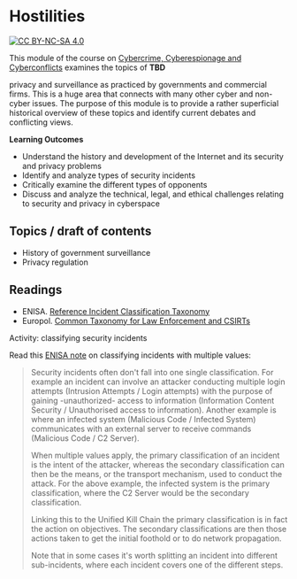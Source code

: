 # Hostilities

[![CC BY-NC-SA 4.0][cc-by-nc-sa-shield]][cc-by-nc-sa]

[cc-by-nc-sa]: http://creativecommons.org/licenses/by-nc-sa/4.0/
[cc-by-nc-sa-shield]: https://img.shields.io/badge/License-CC%20BY--NC--SA%204.0-lightgrey.svg


This module of the course on [Cybercrime, Cyberespionage and Cyberconflicts](https://github.com/0xjet/ccc) examines the topics of **TBD**

privacy and surveillance as practiced by governments and commercial firms. This is a huge area that connects with many other cyber and non-cyber issues. The purpose of this module is to provide a rather superficial historical overview of these topics and identify current debates and conflicting views.

**Learning Outcomes**
* Understand the history and development of the Internet and its security and privacy problems
* Identify and analyze types of security incidents
* Critically examine the different types of opponents 
* Discuss and analyze the technical, legal, and ethical challenges relating to security and privacy in cyberspace


[//]: # (jet - verbs: {define, examine, identify, analyze, discuss, assess, propose})


## Topics / draft of contents

* History of government surveillance
* Privacy regulation



## Readings

* ENISA. [Reference Incident Classification Taxonomy](https://www.enisa.europa.eu/publications/reference-incident-classification-taxonomy)
* Europol. [Common Taxonomy for Law Enforcement and CSIRTs](https://www.europol.europa.eu/publications-documents/common-taxonomy-for-law-enforcement-and-csirts)

Activity: classifying security incidents

Read this [ENISA note](https://github.com/enisaeu/Reference-Security-Incident-Taxonomy-Task-Force/blob/master/Documentation/howtogetstarted.md#multiple-values) on classifying incidents with multiple values:

>Security incidents often don't fall into one single classification. For example an incident can involve an attacker conducting multiple login attempts (Intrusion Attempts / Login attempts) with the purpose of gaining -unauthorized- access to information (Information Content Security / Unauthorised access to information). Another example is where an infected system (Malicious Code / Infected System) communicates with an external server to receive commands (Malicious Code / C2 Server).
>
>When multiple values apply, the primary classification of an incident is the intent of the attacker, whereas the secondary classification can then be the means, or the transport mechanism, used to conduct the attack. For the above example, the infected system is the primary classification, where the C2 Server would be the secondary classification.
>
>Linking this to the Unified Kill Chain the primary classification is in fact the action on objectives. The secondary classifications are then those actions taken to get the initial foothold or to do network propagation.
>
>Note that in some cases it's worth splitting an incident into different sub-incidents, where each incident covers one of the different steps.



